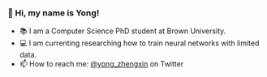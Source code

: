### 👋  Hi, my name is Yong!

- 📚 I am a Computer Science PhD student at Brown University. 
- 💻 I am currenting researching how to train neural networks with limited data. 
- 📫 How to reach me: [@yong_zhengxin](https://twitter.com/yong_zhengxin) on Twitter

